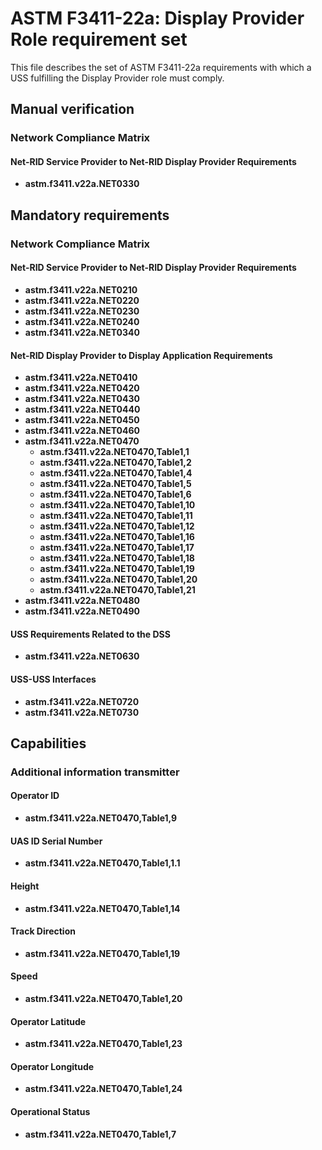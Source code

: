 # ASTM F3411-22a: Display Provider Role requirement set

This file describes the set of ASTM F3411-22a requirements with which a USS fulfilling the Display Provider role must comply.

## Manual verification

### Network Compliance Matrix

#### Net-RID Service Provider to Net-RID Display Provider Requirements

* **astm.f3411.v22a.NET0330**

## Mandatory requirements

### Network Compliance Matrix

#### Net-RID Service Provider to Net-RID Display Provider Requirements

* **astm.f3411.v22a.NET0210**
* **astm.f3411.v22a.NET0220**
* **astm.f3411.v22a.NET0230**
* **astm.f3411.v22a.NET0240**
* **astm.f3411.v22a.NET0340**

#### Net-RID Display Provider to Display Application Requirements

* **astm.f3411.v22a.NET0410**
* **astm.f3411.v22a.NET0420**
* **astm.f3411.v22a.NET0430**
* **astm.f3411.v22a.NET0440**
* **astm.f3411.v22a.NET0450**
* **astm.f3411.v22a.NET0460**
* **astm.f3411.v22a.NET0470**
  * **astm.f3411.v22a.NET0470,Table1,1**
  * **astm.f3411.v22a.NET0470,Table1,2**
  * **astm.f3411.v22a.NET0470,Table1,4**
  * **astm.f3411.v22a.NET0470,Table1,5**
  * **astm.f3411.v22a.NET0470,Table1,6**
  * **astm.f3411.v22a.NET0470,Table1,10**
  * **astm.f3411.v22a.NET0470,Table1,11**
  * **astm.f3411.v22a.NET0470,Table1,12**
  * **astm.f3411.v22a.NET0470,Table1,16**
  * **astm.f3411.v22a.NET0470,Table1,17**
  * **astm.f3411.v22a.NET0470,Table1,18**
  * **astm.f3411.v22a.NET0470,Table1,19**
  * **astm.f3411.v22a.NET0470,Table1,20**
  * **astm.f3411.v22a.NET0470,Table1,21**
* **astm.f3411.v22a.NET0480**
* **astm.f3411.v22a.NET0490**

#### USS Requirements Related to the DSS

* **astm.f3411.v22a.NET0630**

#### USS-USS Interfaces

* **astm.f3411.v22a.NET0720**
* **astm.f3411.v22a.NET0730**

## Capabilities

### Additional information transmitter

#### Operator ID

  * **astm.f3411.v22a.NET0470,Table1,9**

#### UAS ID Serial Number

  * **astm.f3411.v22a.NET0470,Table1,1.1**

#### Height

  * **astm.f3411.v22a.NET0470,Table1,14**

#### Track Direction

  * **astm.f3411.v22a.NET0470,Table1,19**

#### Speed

  * **astm.f3411.v22a.NET0470,Table1,20**

#### Operator Latitude

  * **astm.f3411.v22a.NET0470,Table1,23**

#### Operator Longitude

  * **astm.f3411.v22a.NET0470,Table1,24**

#### Operational Status

  * **astm.f3411.v22a.NET0470,Table1,7**
